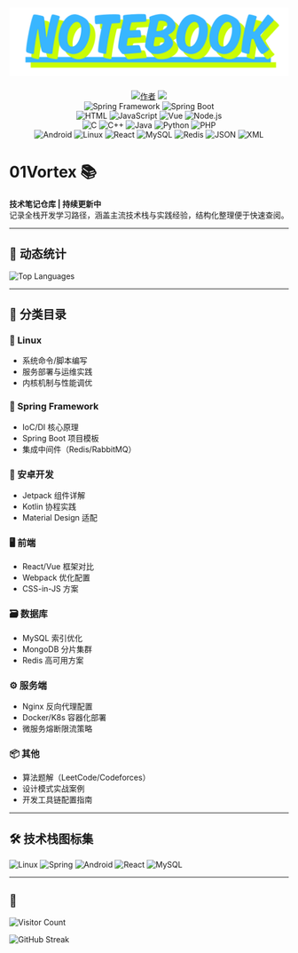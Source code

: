 <h1 align="center">
  <a href="#" alt="logo" ><img src="https://github.com/01Vortex/NoteBook/blob/main/notebook.png" width="1000px"/></a>
</h1>
<p align="center">
  <a href="#"><img src="https://img.shields.io/badge/Author-01Vortex-orange.svg" alt="作者"></a>
  <img src="https://img.shields.io/github/stars/01Vortex/01Vortex.github.io.svg?style=social">
  <br>
  <!-- Spring全家桶 -->
  <img src="https://img.shields.io/badge/Spring%20Framework-6DB33F?logo=spring&logoColor=white" alt="Spring Framework">
  <img src="https://img.shields.io/badge/Spring%20Boot-6DB33F?logo=spring-boot&logoColor=white" alt="Spring Boot">
  <br>
  <!-- 前端 -->
  <img src="https://img.shields.io/badge/HTML-E44D26?logo=html5&logoColor=white" alt="HTML">
  <img src="https://img.shields.io/badge/JavaScript-F7DF1E?logo=javascript&logoColor=black" alt="JavaScript">
  <img src="https://img.shields.io/badge/Vue-4FC08D?logo=vuedotjs&logoColor=white" alt="Vue">
  <img src="https://img.shields.io/badge/Node.js-339933?logo=nodedotjs&logoColor=white" alt="Node.js">
  
  <br>
  <!-- 后端 -->
  <img src="https://img.shields.io/badge/C-00599C?logo=c&logoColor=white" alt="C">
  <img src="https://img.shields.io/badge/C%2B%2B-00599C?logo=cplusplus&logoColor=white" alt="C++">
  <img src="https://img.shields.io/badge/Java-ED8B00?logo=openjdk&logoColor=white" alt="Java">
  <img src="https://img.shields.io/badge/Python-3776AB?logo=python&logoColor=white" alt="Python">
  <img src="https://img.shields.io/badge/PHP-777BB4?logo=php&logoColor=white" alt="PHP">

  <br>
  
  <!-- 其他 -->
  <img src="https://img.shields.io/badge/-Android-3DDC84?logo=android&logoColor=white" alt="Android">
  <img src="https://img.shields.io/badge/-Linux-FCC624?logo=linux&logoColor=black" alt="Linux">
  <img src="https://img.shields.io/badge/-React-61DAFB?logo=react&logoColor=black" alt="React">
  <img src="https://img.shields.io/badge/-MySQL-4479A1?logo=mysql&logoColor=white" alt="MySQL">
  <img src="https://img.shields.io/badge/Redis-DC382D?logo=redis&logoColor=white" alt="Redis">
  <img src="https://img.shields.io/badge/JSON-FFD700?logo=json&logoColor=white" alt="JSON">
  <img src="https://img.shields.io/badge/XML-D54E21?logo=xml&logoColor=white" alt="XML">

  
</p>


    
    


<!-- JavaScript Badge -->






# 01Vortex 📚

**技术笔记仓库 | 持续更新中**  
记录全栈开发学习路径，涵盖主流技术栈与实践经验，结构化整理便于快速查阅。

---
## 🚀 动态统计  

![Top Languages](https://github-readme-stats.vercel.app/api/top-langs/?username=01Vortex&layout=compact&theme=light)  

---
## 📂 分类目录

### 🐧 Linux
- 系统命令/脚本编写
- 服务部署与运维实践
- 内核机制与性能调优

### 🌱 Spring Framework
- IoC/DI 核心原理
- Spring Boot 项目模板
- 集成中间件（Redis/RabbitMQ）

### 📱 安卓开发
- Jetpack 组件详解
- Kotlin 协程实践
- Material Design 适配

### 🖥️ 前端
- React/Vue 框架对比
- Webpack 优化配置
- CSS-in-JS 方案

### 🗃️ 数据库
- MySQL 索引优化
- MongoDB 分片集群
- Redis 高可用方案

### ⚙️ 服务端
- Nginx 反向代理配置
- Docker/K8s 容器化部署
- 微服务熔断限流策略

### 📦 其他
- 算法题解（LeetCode/Codeforces）
- 设计模式实战案例
- 开发工具链配置指南

---

## 🛠️ 技术栈图标集

![Linux](https://img.shields.io/badge/-Linux-FCC624?logo=linux&logoColor=black)  ![Spring](https://img.shields.io/badge/-Spring-6DB33F?logo=spring&logoColor=white)  ![Android](https://img.shields.io/badge/-Android-3DDC84?logo=android&logoColor=white)  ![React](https://img.shields.io/badge/-React-61DAFB?logo=react&logoColor=black)  ![MySQL](https://img.shields.io/badge/-MySQL-4479A1?logo=mysql&logoColor=white)


---


## 🌟   
<!-- 访客计数 -->  
![Visitor Count](https://visitor-badge.glitch.me/badge?page_id=01Vortex)  
<!-- 连续提交记录 -->  
![GitHub Streak](https://streak-stats.demolab.com/?user=01Vortex&theme=dark)  
